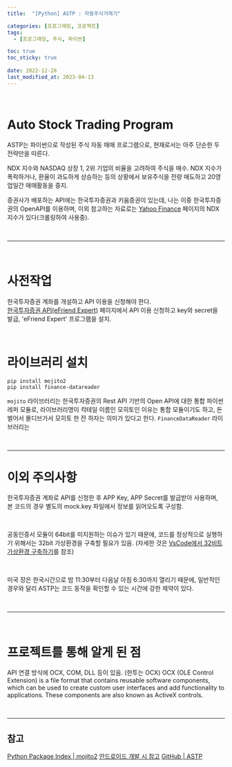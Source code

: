 ```yaml
---
title:  "[Python] ASTP : 자동주식거래기"

categories: [프로그래밍, 프로젝트]
tags:
  - [프로그래밍, 주식, 파이썬]

toc: true
toc_sticky: true
 
date: 2022-12-28
last_modified_at: 2023-04-13
---
```


<br>

# **A**uto **S**tock **T**rading **P**rogram

ASTP는 파이썬으로 작성된 주식 자동 매매 프로그램으로, 현재로서는 아주 단순한 두 전략만을 따른다.  

NDX 지수와 NASDAQ 상장 1, 2위 기업의 비율을 고려하여 주식을 매수.
NDX 지수가 폭락하거나, 환율이 과도하게 상승하는 등의 상황에서 보유주식을 전량 매도하고 20영업일간 매매활동을 중지.

증권사가 배포하는 API에는 한국투자증권과 키움증권이 있는데, 나는 이중 한국투자증권의 OpenAPI를 이용하며, 이외 참고하는 자료로는 [Yahoo Finance](https://finance.yahoo.com/quote/NQ=F?p=NQ=F&.tsrc=fin-srch) 페이지의 NDX지수가 있다(크롤링하여 사용중).

<br>

---

<br>

# 사전작업

한국투자증권 계좌를 개설하고 API 이용을 신청해야 한다.  
[한국투자증권 API(eFriend Expert)](https://www.truefriend.com/main/customer/systemdown/OpenAPI.jsp?cmd=TF04ea01200) 페이지에서 API 이용 신청하고 key와 secret을 발급, 'eFriend Expert' 프로그램을 설치.

<br>

# 라이브러리 설치

```terminal
pip install mojito2
pip install finance-datareader
```

`mojito` 라이브러리는 한국투자증권의 Rest API 기반의 Open API에 대한 통합 파이썬 레퍼 모듈로, 라이브러리명이 칵테일 이름인 모히토인 이유는 통합 모듈이기도 하고, 돈 벌어서 몰디브가서 모히토 한 잔 하자는 의미가 있다고 한다.
`FinanceDataReader` 라이브러리는

<br>

---

# 이외 주의사항

한국투자증권 계좌로 API를 신청한 후 APP Key, APP Secret를 발급받아 사용하며, 본 코드의 경우 별도의 mock.key 파일에서 정보를 읽어오도록 구성함.

<br>

공동인증서 모듈이 64bit를 미지원하는 이슈가 있기 때문에, 코드를 정상적으로 실행하기 위해서는 32bit 가상환경을 구축할 필요가 있음. (자세한 것은 [VsCode에서 32비트 가상환경 구축하기](https://kiw6024.github.io/posts/32bit/)를 참조)

<br>

미국 장은 한국시간으로 밤 11:30부터 다음날 아침 6:30까지 열리기 때문에, 일반적인 경우와 달리 ASTP는 코드 동작을 확인할 수 있는 시간에 강한 제약이 있다.

<br>

---

<br>

# 프로젝트를 통해 알게 된 점

API 연결 방식에 OCX, COM, DLL 등이 있음. (한투는 OCX)
OCX (OLE Control Extension) is a file format that contains reusable software components, which can be used to create custom user interfaces and add functionality to applications. These components are also known as ActiveX controls.

<br>

---
## <b>참고</b>
[Python Package Index | mojito2](https://pypi.org/project/mojito2/)
[안드로이드 개발 시 참고](https://stockant.tistory.com/343)
[GitHub | ASTP](https://github.com/kiw6024/ASTP)
